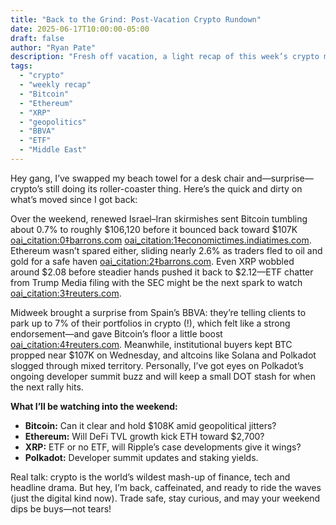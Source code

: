 ```yaml
---
title: "Back to the Grind: Post-Vacation Crypto Rundown"
date: 2025-06-17T10:00:00-05:00
draft: false
author: "Ryan Pate"
description: "Fresh off vacation, a light recap of this week’s crypto moves amid global headlines."
tags:
  - "crypto"
  - "weekly recap"
  - "Bitcoin"
  - "Ethereum"
  - "XRP"
  - "geopolitics"
  - "BBVA"
  - "ETF"
  - "Middle East"
---
```


Hey gang, I’ve swapped my beach towel for a desk chair and—surprise—crypto’s still doing its roller-coaster thing. Here’s the quick and dirty on what’s moved since I got back:

Over the weekend, renewed Israel–Iran skirmishes sent Bitcoin tumbling about 0.7% to roughly \$106,120 before it bounced back toward \$107K  [oai_citation:0‡barrons.com](https://www.barrons.com/articles/bitcoin-price-ethereum-crypto-xrp-f5f5f9c9?utm_source=chatgpt.com) [oai_citation:1‡economictimes.indiatimes.com](https://economictimes.indiatimes.com/markets/cryptocurrency/bitcoin-steady-at-107k-amid-institutional-buying-altcoins-trade-mixed/articleshow/121904415.cms?utm_source=chatgpt.com). Ethereum wasn’t spared either, sliding nearly 2.6% as traders fled to oil and gold for a safe haven  [oai_citation:2‡barrons.com](https://www.barrons.com/articles/bitcoin-price-ethereum-crypto-xrp-f5f5f9c9?utm_source=chatgpt.com). Even XRP wobbled around \$2.08 before steadier hands pushed it back to \$2.12—ETF chatter from Trump Media filing with the SEC might be the next spark to watch  [oai_citation:3‡reuters.com](https://www.reuters.com/technology/truth-social-bitcoin-ethereum-etf-files-with-us-sec-nyse-arca-listing-2025-06-16/?utm_source=chatgpt.com).

Midweek brought a surprise from Spain’s BBVA: they’re telling clients to park up to 7% of their portfolios in crypto (!), which felt like a strong endorsement—and gave Bitcoin’s floor a little boost  [oai_citation:4‡reuters.com](https://www.reuters.com/business/finance/spanish-bank-bbva-tells-wealthy-clients-invest-bitcoin-2025-06-17/?utm_source=chatgpt.com). Meanwhile, institutional buyers kept BTC propped near \$107K on Wednesday, and altcoins like Solana and Polkadot slogged through mixed territory. Personally, I’ve got eyes on Polkadot’s ongoing developer summit buzz and will keep a small DOT stash for when the next rally hits.

**What I’ll be watching into the weekend:**  
- **Bitcoin:** Can it clear and hold \$108K amid geopolitical jitters?  
- **Ethereum:** Will DeFi TVL growth kick ETH toward \$2,700?  
- **XRP:** ETF or no ETF, will Ripple’s case developments give it wings?  
- **Polkadot:** Developer summit updates and staking yields.  

Real talk: crypto is the world’s wildest mash-up of finance, tech and headline drama. But hey, I’m back, caffeinated, and ready to ride the waves (just the digital kind now). Trade safe, stay curious, and may your weekend dips be buys—not tears!  